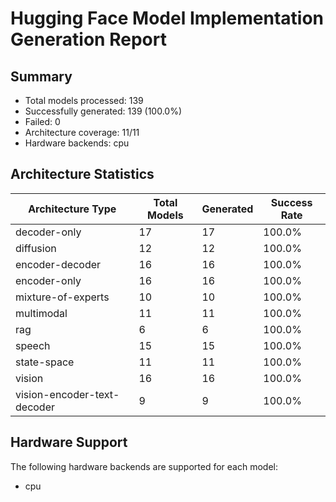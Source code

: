 # Hugging Face Model Implementation Generation Report

## Summary

- Total models processed: 139
- Successfully generated: 139 (100.0%)
- Failed: 0
- Architecture coverage: 11/11
- Hardware backends: cpu

## Architecture Statistics

| Architecture Type | Total Models | Generated | Success Rate |
|-------------------|-------------|-----------|-------------|
| decoder-only | 17 | 17 | 100.0% |
| diffusion | 12 | 12 | 100.0% |
| encoder-decoder | 16 | 16 | 100.0% |
| encoder-only | 16 | 16 | 100.0% |
| mixture-of-experts | 10 | 10 | 100.0% |
| multimodal | 11 | 11 | 100.0% |
| rag | 6 | 6 | 100.0% |
| speech | 15 | 15 | 100.0% |
| state-space | 11 | 11 | 100.0% |
| vision | 16 | 16 | 100.0% |
| vision-encoder-text-decoder | 9 | 9 | 100.0% |

## Hardware Support

The following hardware backends are supported for each model:

- cpu

